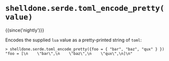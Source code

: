 # `shelldone.serde.toml_encode_pretty(value)`

{{since('nightly')}}

Encodes the supplied `lua` value as a pretty-printed string of `toml`: 

```
> shelldone.serde.toml_encode_pretty({foo = { "bar", "baz", "qux" } })
"foo = [\n    \"bar\",\n    \"baz\",\n    \"qux\",\n]\n"
```
